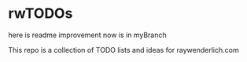 # rwTODOs
here is readme improvement
now is in myBranch

This repo is a collection of TODO lists and ideas for raywenderlich.com
